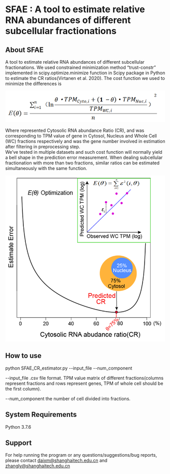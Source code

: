 # SFAE : A tool to  estimate relative RNA abundances of different subcellular fractionations

## About SFAE
A tool to  estimate relative RNA abundances of different subcellular fractionations. We used constrained minimization method “trust-constr” implemented in scipy.optimize.minimize function in Scipy package in Python to estimate the CR ratios(Virtanen et al. 2020). The cost function we used to minimize the differences is 

![image](https://github.com/bioliyezhang/SFAE/blob/main/formula.png)

Where represented Cytosolic RNA abundance Ratio (CR), and was corresponding to TPM value of gene  in Cytosol, Nucleus and Whole Cell (WC) fractions respectively and  was the gene number involved in estimation after filtering in preprocessing step.  
We’ve tested in multiple datasets and such cost function will normally yield a bell shape in the prediction error measurement. When dealing subcellular fractionation with more than two fractions, similar ratios can be estimated simultaneously with the same function.

![image](https://github.com/bioliyezhang/SFAE/blob/main/concept.png)

## How to use
python SFAE_CR_estimator.py --input_file --num_component 

--input_file  .csv file format. TPM value matrix of different fractions(columns represent fractions and rows represent genes, TPM of whole cell should be the first column).

--num_component  the number of cell divided into fractions.

## System Requirements
Python 3.7.6

## Support
For help running the program or any questions/suggestions/bug reports, please contact daixm@shanghaitech.edu.cn and zhangly@shanghaitech.edu.cn


